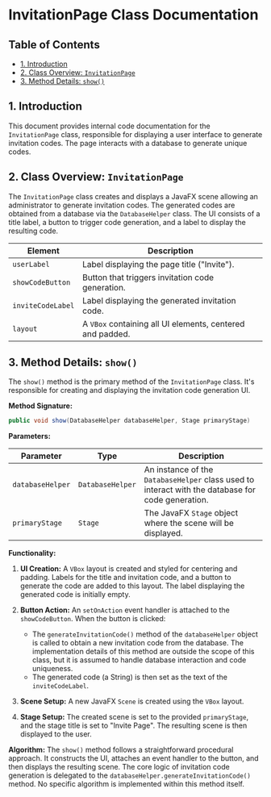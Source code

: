 # InvitationPage Class Documentation

## Table of Contents

* [1. Introduction](#1-introduction)
* [2. Class Overview: `InvitationPage`](#2-class-overview-invitationpage)
* [3. Method Details: `show()`](#3-method-details-show)


<a name="1-introduction"></a>
## 1. Introduction

This document provides internal code documentation for the `InvitationPage` class,  responsible for displaying a user interface to generate invitation codes.  The page interacts with a database to generate unique codes.


<a name="2-class-overview-invitationpage"></a>
## 2. Class Overview: `InvitationPage`

The `InvitationPage` class creates and displays a JavaFX scene allowing an administrator to generate invitation codes.  The generated codes are obtained from a database via the `DatabaseHelper` class.  The UI consists of a title label, a button to trigger code generation, and a label to display the resulting code.

| Element       | Description                                                                 |
|---------------|-----------------------------------------------------------------------------|
| `userLabel`   | Label displaying the page title ("Invite").                                   |
| `showCodeButton` | Button that triggers invitation code generation.                               |
| `inviteCodeLabel`| Label displaying the generated invitation code.                              |
| `layout`      | A `VBox` containing all UI elements, centered and padded.                    |


<a name="3-method-details-show"></a>
## 3. Method Details: `show()`

The `show()` method is the primary method of the `InvitationPage` class. It's responsible for creating and displaying the invitation code generation UI.

**Method Signature:**

```java
public void show(DatabaseHelper databaseHelper, Stage primaryStage) 
```

**Parameters:**

| Parameter         | Type               | Description                                                              |
|-------------------|--------------------|--------------------------------------------------------------------------|
| `databaseHelper` | `DatabaseHelper`   | An instance of the `DatabaseHelper` class used to interact with the database for code generation. |
| `primaryStage`    | `Stage`             | The JavaFX `Stage` object where the scene will be displayed.           |


**Functionality:**

1. **UI Creation:** A `VBox` layout is created and styled for centering and padding.  Labels for the title and invitation code, and a button to generate the code are added to this layout.  The label displaying the generated code is initially empty.

2. **Button Action:** An `setOnAction` event handler is attached to the `showCodeButton`. When the button is clicked:

    * The `generateInvitationCode()` method of the `databaseHelper` object is called to obtain a new invitation code from the database.  The implementation details of this method are outside the scope of this class, but it is assumed to handle database interaction and code uniqueness.
    * The generated code (a String) is then set as the text of the `inviteCodeLabel`.

3. **Scene Setup:** A new JavaFX `Scene` is created using the `VBox` layout.

4. **Stage Setup:** The created scene is set to the provided `primaryStage`, and the stage title is set to "Invite Page".  The resulting scene is then displayed to the user.

**Algorithm:** The `show()` method follows a straightforward procedural approach.  It constructs the UI, attaches an event handler to the button, and then displays the resulting scene. The core logic of invitation code generation is delegated to the `databaseHelper.generateInvitationCode()` method.  No specific algorithm is implemented within this method itself.
